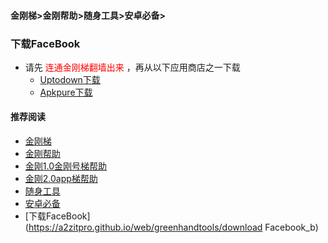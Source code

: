 #### 金刚梯>金刚帮助>随身工具>安卓必备>
### 下载FaceBook

- 请先<font color="Red"> 连通金刚梯翻墙出来 </font>，再从以下应用商店之一下载
  - [Uptodown下载](https://facebook.cn.uptodown.com/android/download)
  - [Apkpure下载]()

#### 推荐阅读

- [金刚梯](https://a2zitpro.github.io/web/dlb)
- [金刚帮助](https://a2zitpro.github.io/web/list_helpkkvpn)
- [金刚1.0金刚号梯帮助](https://a2zitpro.github.io/web/list_helpkkvpn1.0)
- [金刚2.0app梯帮助](https://a2zitpro.github.io/web/list_helpkkvpn2.0)
- [随身工具](https://a2zitpro.github.io/web/list_carryontools)
- [安卓必备](https://a2zitpro.github.io/web/greenhandtools)
- [下载FaceBook](https://a2zitpro.github.io/web/greenhandtools/download Facebook_b)


